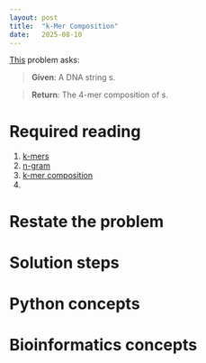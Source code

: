 ```yaml
---
layout: post
title:  "k-Mer Composition"
date:   2025-08-10
---
```


[This](https://rosalind.info/problems/kmer/) problem asks:

> **Given**: A DNA string s.

> **Return**: The 4-mer composition of s.

<!--break-->

# Required reading
1. [k-mers](https://en.wikipedia.org/wiki/K-mer)
2. [n-gram](https://en.wikipedia.org/wiki/N-gram)
3. [k-mer composition](https://rosalind.info/glossary/k-mer-composition/)
4. 

# Restate the problem


# Solution steps


# Python concepts

# Bioinformatics concepts